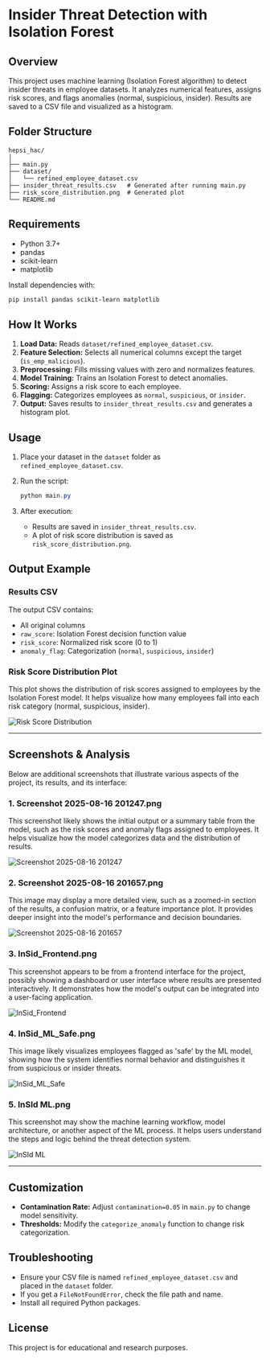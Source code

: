 # Insider Threat Detection with Isolation Forest

## Overview

This project uses machine learning (Isolation Forest algorithm) to detect insider threats in employee datasets. It analyzes numerical features, assigns risk scores, and flags anomalies (normal, suspicious, insider). Results are saved to a CSV file and visualized as a histogram.

## Folder Structure

```
hepsi_hac/
│
├── main.py
├── dataset/
│   └── refined_employee_dataset.csv
├── insider_threat_results.csv   # Generated after running main.py
├── risk_score_distribution.png  # Generated plot
└── README.md
```

## Requirements

- Python 3.7+
- pandas
- scikit-learn
- matplotlib

Install dependencies with:

```powershell
pip install pandas scikit-learn matplotlib
```

## How It Works

1. **Load Data:** Reads `dataset/refined_employee_dataset.csv`.
2. **Feature Selection:** Selects all numerical columns except the target (`is_emp_malicious`).
3. **Preprocessing:** Fills missing values with zero and normalizes features.
4. **Model Training:** Trains an Isolation Forest to detect anomalies.
5. **Scoring:** Assigns a risk score to each employee.
6. **Flagging:** Categorizes employees as `normal`, `suspicious`, or `insider`.
7. **Output:** Saves results to `insider_threat_results.csv` and generates a histogram plot.

## Usage

1. Place your dataset in the `dataset` folder as `refined_employee_dataset.csv`.
2. Run the script:

   ```powershell
   python main.py
   ```

3. After execution:
   - Results are saved in `insider_threat_results.csv`.
   - A plot of risk score distribution is saved as `risk_score_distribution.png`.


## Output Example

### Results CSV

The output CSV contains:
- All original columns
- `raw_score`: Isolation Forest decision function value
- `risk_score`: Normalized risk score (0 to 1)
- `anomaly_flag`: Categorization (`normal`, `suspicious`, `insider`)

### Risk Score Distribution Plot

This plot shows the distribution of risk scores assigned to employees by the Isolation Forest model. It helps visualize how many employees fall into each risk category (normal, suspicious, insider).

![Risk Score Distribution](risk_score_distribution.png)

---

## Screenshots & Analysis

Below are additional screenshots that illustrate various aspects of the project, its results, and its interface:

### 1. Screenshot 2025-08-16 201247.png
This screenshot likely shows the initial output or a summary table from the model, such as the risk scores and anomaly flags assigned to employees. It helps visualize how the model categorizes data and the distribution of results.

![Screenshot 2025-08-16 201247](Screenshot%202025-08-16%20201247.png)

### 2. Screenshot 2025-08-16 201657.png
This image may display a more detailed view, such as a zoomed-in section of the results, a confusion matrix, or a feature importance plot. It provides deeper insight into the model's performance and decision boundaries.

![Screenshot 2025-08-16 201657](Screenshot%202025-08-16%20201657.png)

### 3. InSid_Frontend.png
This screenshot appears to be from a frontend interface for the project, possibly showing a dashboard or user interface where results are presented interactively. It demonstrates how the model's output can be integrated into a user-facing application.

![InSid_Frontend](InSid_Frontend.png)

### 4. InSid_ML_Safe.png
This image likely visualizes employees flagged as 'safe' by the ML model, showing how the system identifies normal behavior and distinguishes it from suspicious or insider threats.

![InSid_ML_Safe](InSid_ML_Safe.png)

### 5. InSId ML.png
This screenshot may show the machine learning workflow, model architecture, or another aspect of the ML process. It helps users understand the steps and logic behind the threat detection system.

![InSId ML](InSId%20ML.png)

---

## Customization

- **Contamination Rate:** Adjust `contamination=0.05` in `main.py` to change model sensitivity.
- **Thresholds:** Modify the `categorize_anomaly` function to change risk categorization.

## Troubleshooting

- Ensure your CSV file is named `refined_employee_dataset.csv` and placed in the `dataset` folder.
- If you get a `FileNotFoundError`, check the file path and name.
- Install all required Python packages.

## License

This project is for educational and research purposes.
